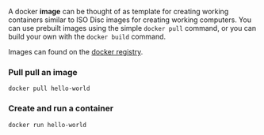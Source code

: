 A docker **image** can be thought of as template for creating working containers similar to ISO Disc images for creating working computers. You can use prebuilt images using the simple `docker pull` command, or you can build your own with the `docker build` command.

Images can found on the [docker registry](https://registry.docker.com).

### Pull pull an image
```
docker pull hello-world
```

### Create and run a container
```
docker run hello-world
```
